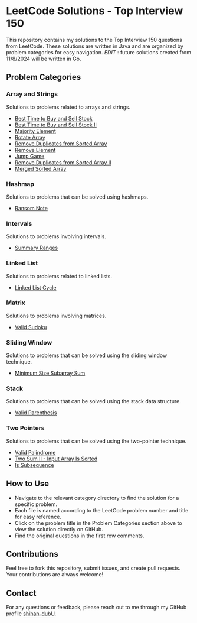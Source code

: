 # LeetCode Solutions - Top Interview 150

This repository contains my solutions to the Top Interview 150 questions from LeetCode. These solutions are written in Java and are organized by problem categories for easy navigation.
*EDIT* :  future solutions created from 11/8/2024 will be written in Go.  

## Problem Categories

### Array and Strings

Solutions to problems related to arrays and strings.

- [Best Time to Buy and Sell Stock](top-interview-150/array-strings/121-best-time-to-buy-and-sell-stock.java)
- [Best Time to Buy and Sell Stock II](top-interview-150/array-strings/122-best-time-to-buy-and-sell-stock-ii.java)
- [Majority Element](top-interview-150/array-strings/169-majority-element.java)
- [Rotate Array](top-interview-150/array-strings/189-rotate-array.java)
- [Remove Duplicates from Sorted Array](top-interview-150/array-strings/26-remove-duplicates-from-sorted-array.java)
- [Remove Element](top-interview-150/array-strings/27-remove-element.java)
- [Jump Game](top-interview-150/array-strings/55-jump-game.java)
- [Remove Duplicates from Sorted Array II](top-interview-150/array-strings/80-remove-duplicates-from-sorted-array-ii.java)
- [Merged Sorted Array](top-interview-150/array-strings/88-merged-sorted-array.java)

### Hashmap

Solutions to problems that can be solved using hashmaps.

- [Ransom Note](top-interview-150/hashmap/383-ransom-note.java)

### Intervals

Solutions to problems involving intervals.

- [Summary Ranges](top-interview-150/intervals/282-summary-ranges.java)

### Linked List

Solutions to problems related to linked lists.

- [Linked List Cycle](top-interview-150/linked-list/141-linked-list-cycle.java)

### Matrix

Solutions to problems involving matrices.

- [Valid Sudoku](top-interview-150/matrix/36-valid-sudoku.java)

### Sliding Window

Solutions to problems that can be solved using the sliding window technique.

- [Minimum Size Subarray Sum](top-interview-150/sliding-window/209-minimum-size-subarray-sum.java)

### Stack

Solutions to problems that can be solved using the stack data structure.

- [Valid Parenthesis](top-interview-150/stack/20-valid-parenthesis.java)

### Two Pointers

Solutions to problems that can be solved using the two-pointer technique.

- [Valid Palindrome](top-interview-150/two-pointers/125-valid-palindrome.java)
- [Two Sum II - Input Array Is Sorted](top-interview-150/two-pointers/167-two-sum-ii-input-array-is-sorted.java)
- [Is Subsequence](top-interview-150/two-pointers/392-is-subsequence.java)

## How to Use

- Navigate to the relevant category directory to find the solution for a specific problem.
- Each file is named according to the LeetCode problem number and title for easy reference.
- Click on the problem title in the Problem Categories section above to view the solution directly on GitHub.
- Find the original questions in the first row comments.

## Contributions

Feel free to fork this repository, submit issues, and create pull requests. Your contributions are always welcome!

## Contact

For any questions or feedback, please reach out to me through my GitHub profile [shihan-dubU](https://github.com/shihan-dubU).
